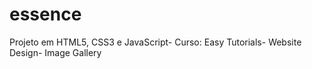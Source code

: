 # essence
Projeto em HTML5, CSS3 e JavaScript- Curso: Easy Tutorials- Website Design- Image Gallery
